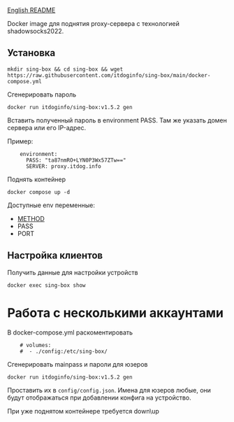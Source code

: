 [English README](https://github.com/itdoginfo/sing-box/blob/main/README.EN.md)

Docker image для поднятия proxy-сервера c технологией shadowsocks2022.

## Установка
```
mkdir sing-box && cd sing-box && wget https://raw.githubusercontent.com/itdoginfo/sing-box/main/docker-compose.yml
```

Сгенерировать пароль
```
docker run itdoginfo/sing-box:v1.5.2 gen
```

Вставить полученный пароль в environment PASS.
Там же указать домен сервера или его IP-адрес.

Пример:
```
    environment:
      PASS: "ta87nmRO+LYN0P3Wx57ZTw=="
      SERVER: proxy.itdog.info
```

Поднять контейнер
```
docker compose up -d
```

Доступные env переменные:
- [METHOD](https://sing-box.sagernet.org/configuration/outbound/shadowsocks/#method)
- PASS
- PORT

## Настройка клиентов
Получить данные для настройки устройств
```
docker exec sing-box show
```

# Работа с несколькими аккаунтами
В docker-compose.yml раскоментировать
```
    # volumes:
    #  - ./config:/etc/sing-box/
```

Сгенерировать mainpass и пароли для юзеров
```
docker run itdoginfo/sing-box:v1.5.2 gen
```

Проставить их в `config/config.json`. Имена для юзеров любые, они будут отображаться при добавлении конфига на устройство.

При уже поднятом контейнере требуется down\up